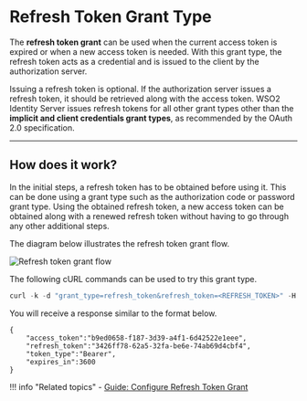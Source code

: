 # Refresh Token Grant Type

The **refresh token grant** can be used when the current access token is expired or when a new access token is needed.
With this grant type, the refresh token acts as a credential and is issued to the client by the authorization server.

Issuing a refresh token is optional. If the authorization server issues a refresh token, it should be retrieved along 
with the access token. WSO2 Identity Server issues refresh tokens for all other grant types other than the **implicit and 
client credentials grant types**, as recommended by the OAuth 2.0 specification.

---

## How does it work?

In the initial steps, a refresh token has to be obtained before using it. This can be done using a grant type such as the
authorization code or password grant type. Using the obtained refresh token, a new access token can be obtained along 
with a renewed refresh token without having to go through any other additional steps.

The diagram below illustrates the refresh token grant flow.

![Refresh token grant flow]({{base_path}}/assets/img/concepts/refresh-token-grant-flow.png)

The following cURL commands can be used to try this grant type.

``` java
curl -k -d "grant_type=refresh_token&refresh_token=<REFRESH_TOKEN>" -H "Authorization: Basic <Base64Encoded(CLIENT_ID:CLIENT_SECRET)>" -H "Content-Type: application/x-www-form-urlencoded" <TOKEN_ENDPOINT>
```

You will receive a response similar to the format below.

``` 
{
    "access_token":"b9ed0658-f187-3d39-a4f1-6d42522e1eee",
    "refresh_token":"3426ff78-62a5-32fa-be6e-74ab69d4cbf4",
    "token_type":"Bearer",
    "expires_in":3600
}
```

!!! info "Related topics"
        - [Guide: Configure Refresh Token Grant]({{base_path}}/guides/access-delegation/configure-refresh-token)
